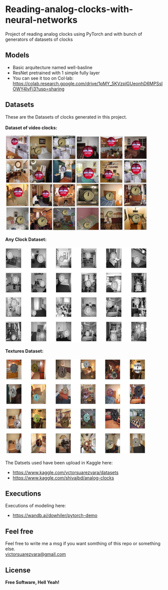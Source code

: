 # Reading-analog-clocks-with-neural-networks
Project of reading analog clocks using PyTorch and with bunch of generators of datasets of clocks

## Models
- Basic arquitecture named well-basline
- ResNet pretrained with 1 simple fully layer
- You can see it too on Col·lab: <br>
https://colab.research.google.com/drive/1pMY_5KVzplGUeonhD6MPSsIOWY4lvFi3?usp=sharing
  
## Datasets
These are the Datasets of clocks generated in this project.
<br>
<br>
         **Dataset of video clocks:**
<br>
<br>
<img src="https://github.com/VictorSuarezVara/Reading-analog-clocks-with-neural-networks/blob/main/Dataset%20of%20Clocks%20Generators/Dataset%20of%20video%20clocks%20generator/showall.jpg" width="450" height="300"> 
<br>
<br>
         **Any Clock Dataset:**
<br><br>
<img src="https://github.com/VictorSuarezVara/Reading-analog-clocks-with-neural-networks/blob/main/Dataset%20of%20Clocks%20Generators/Any%20Clock%20Dataset%20Generator/showall.jpg"  width="450" height="300" >
<br><br>
         **Textures Dataset:**
<br><br>
<img src="https://github.com/VictorSuarezVara/Reading-analog-clocks-with-neural-networks/blob/main/Dataset%20of%20Clocks%20Generators/Textures%20Dataset%20Generator/showall.jpg" width="450" height="300"> 
<br><br>
The Datsets used have been upload in Kaggle here:
- https://www.kaggle.com/vctorsuarezvara/datasets
- https://www.kaggle.com/shivajbd/analog-clocks

## Executions
Executions of modeling here:
- https://wandb.ai/dowhiler/pytorch-demo

    
## Feel free
Feel free to write me a msg if you want somthing of this repo or something else.
<br>
victorsuarezvara@gmail.com

## License

**Free Software, Hell Yeah!**
